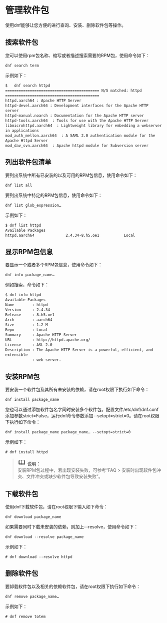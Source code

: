 # 管理软件包<a name="ZH-CN_TOPIC_0229622707"></a>

使用dnf能够让您方便的进行查询、安装、删除软件包等操作。

## 搜索软件包<a name="zh-cn_topic_0151920885_s46a04fab4c23483fae17879a8e41e065"></a>

您可以使用rpm包名称、缩写或者描述搜索需要的RPM包，使用命令如下：

```
dnf search term
```

示例如下：

```
$   dnf search httpd
========================================== N/S matched: httpd ==========================================
httpd.aarch64 : Apache HTTP Server
httpd-devel.aarch64 : Development interfaces for the Apache HTTP server
httpd-manual.noarch : Documentation for the Apache HTTP server
httpd-tools.aarch64  : Tools for use with the Apache HTTP Server
libmicrohttpd.aarch64  : Lightweight library for embedding a webserver in applications
mod_auth_mellon.aarch64  : A SAML 2.0 authentication module for the Apache Httpd Server
mod_dav_svn.aarch64  : Apache httpd module for Subversion server
```

## 列出软件包清单<a name="zh-cn_topic_0151920885_s7d3d259d897442d48923201cefd38681"></a>

要列出系统中所有已安装的以及可用的RPM包信息，使用命令如下：

```
dnf list all
```

要列出系统中特定的RPM包信息，使用命令如下：

```
dnf list glob_expression…
```

示例如下：

```
$ dnf list httpd
Available Packages
httpd.aarch64              2.4.34-8.h5.oe1           Local
```

## 显示RPM包信息<a name="zh-cn_topic_0151920885_sa3608ad5110a4227aec8c51533a2501d"></a>

要显示一个或者多个RPM包信息，使用命令如下：

```
dnf info package_name…
```

例如搜索，命令如下：

```
$ dnf info httpd
Available Packages
Name        : httpd
Version     : 2.4.34
Release     : 8.h5.oe1
Arch        : aarch64 
Size        : 1.2 M
Repo        : Local
Summary     : Apache HTTP Server
URL         : http://httpd.apache.org/
License     : ASL 2.0
Description : The Apache HTTP Server is a powerful, efficient, and extensible
            : web server.
```

## 安装RPM包<a name="zh-cn_topic_0151920885_scd8c0a169c5a44c4b34089ed169e0b6d"></a>

要安装一个软件包及其所有未安装的依赖，请在root权限下执行如下命令：

```
dnf install package_name
```

您也可以通过添加软件包名字同时安装多个软件包。配置文件/etc/dnf/dnf.conf添加参数strict=False，运行dnf命令参数添加--setopt=strict=0。请在root权限下执行如下命令：

```
dnf install package_name package_name… --setopt=strict=0
```

示例如下：

```
# dnf install httpd
```

>![](public_sys-resources/icon-note.gif) **说明：**   
>安装RPM包过程中，若出现安装失败，可参考“FAQ \> 安装时出现软件包冲突、文件冲突或缺少软件包导致安装失败”。  

## 下载软件包<a name="zh-cn_topic_0151920885_s0639a9b8fd9542feaffd406ebc481d75"></a>

使用dnf下载软件包，请在root权限下输入如下命令：

```
dnf download package_name
```

如果需要同时下载未安装的依赖，则加上--resolve，使用命令如下：

```
dnf download --resolve package_name
```

示例如下：

```
# dnf download --resolve httpd
```

## 删除软件包<a name="zh-cn_topic_0151920885_s871972d10c9b4632b8db0cf35bd6a3f4"></a>

要卸载软件包以及相关的依赖软件包，请在root权限下执行如下命令：

```
dnf remove package_name…
```

示例如下：

```
# dnf remove totem
```

